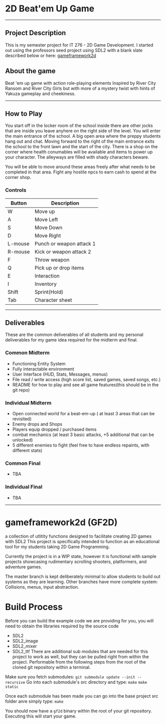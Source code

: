 # 2D Beat'em Up Game
***
## Project Description
This is my semester project for IT 276 - 2D Game Development. I started out using the professors seed project using SDL2 with a blank slate described below or here: [gameframework2d](https://github.com/engineerOfLies/gameframework2d "EngineerOfLies")

## About the game
Beat 'em up game with action role-playing elements Inspired by River City Ransom and River City Girls but with more of a mystery twist with hints of Yakuza gameplay and cheekiness.

***
## How to Play
You start off in the locker room of the school inside there are other jocks that are inside you leave anyhere on the right side of the level. You will enter the main entrance of the school. A big open area where the preppy students hang out and chat. Moving forward to the right of the main entrance exits the school to the front lawn and the start of the city. There is a shop on the corner where health conumables will be available and items to power up your character. The alleyways are filled with shady characters beware.

You will be able to move around these areas freely after what needs to be completed in that area. Fight any hostile npcs to earn cash to spend at the corner shop. 
### Controls
|Button|Description|
|------|-----------|
|W|Move up|
|A|Move Left|
|S|Move Down|
|D|Move Right|
|L-mouse|Punch or weapon attack 1|
|R-mouse|Kick  or weapon attack 2|
|F|Throw weapon|
|Q|Pick up or drop items|
|E|Interaction|
|I|Inventory|
|Shift|Sprint(Hold)|
|Tab|Character sheet|
***
## Deliverables

These are the common deliverables of all students and my personal deliverables for my game idea required for the midterm and final.
### Common Midterm
* Functioning Entity System
* Fully interactable environment
* User Interface (HUD, Stats, Messages, menus)
* File read / write access (high score list, saved games, saved songs, etc.)
* README for how to play and see all game features(this should be in the git repo)
### Individual Midterm
* Open connected world for a beat-em-up ( at least 3 areas that can be revisited)
* Enemy drops and Shops
* Players equip dropped / purchased items
* combat mechanics (at least 3 basic attacks, +5 additional that can be unlocked)
* 5 different enemies to fight (feel free to have endless repaints, with different stats)
### Common Final
* TBA
### Individual Final
* TBA
***

# gameframework2d (GF2D)
a collection of utlitity functions designed to facilitate creating 2D games with SDL2
This project is specifically intended to function as an educational tool for my students taking 2D Game Programming.

Currently the project is in a WIP state, however it is functional with sample projects showcasing rudimentary scrolling shooters,
platformers, and adventure games.

The master branch is kept deliberately minimal to allow students to build out systems as they are learning.
Other branches have more complete system: Collisions, menus, input abstraction.

# Build Process

Before you can build the example code we are providing for you, you will need to obtain the libraries required
by the source code
 - SDL2
 - SDL2_image
 - SDL2_mixer
 - SDL2_ttf
There are additional sub modules that are needed for this project to work as well, but they can be pulled right from within the project.
Performable from the following steps from the root of the cloned git repository within a terminal. 

Make sure you fetch submodules: `git submodule update --init --recursive`
Go into each submodule's src directory and type:
`make`
`make static`

Once each submodule has been made you can go into the base project src folder anre simply type:
`make`

You should now have a `gf2d` binary within the root of your git repository. Executing this will start your game.